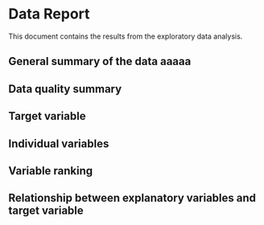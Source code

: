 # Data Report

This document contains the results from the exploratory data analysis.

## General summary of the data aaaaa



## Data quality summary

## Target variable

## Individual variables

## Variable ranking

## Relationship between explanatory variables and target variable

